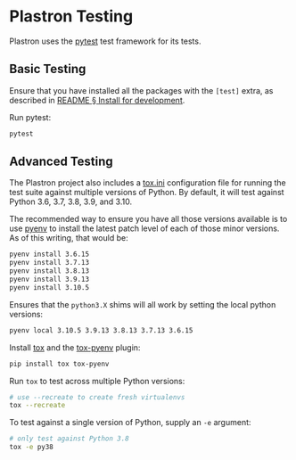 # Plastron Testing

Plastron uses the [pytest] test framework for its tests.

## Basic Testing

Ensure that you have installed all the packages with the `[test]` extra, 
as described in [README § Install for development].

Run pytest:

```bash
pytest
```

## Advanced Testing

The Plastron project also includes a [tox.ini](../plastron-utils/tox.ini) configuration file
for running the test suite against multiple versions of Python. By default, it
will test against Python 3.6, 3.7, 3.8, 3.9, and 3.10.

The recommended way to ensure you have all those versions available is to use
[pyenv] to install the latest patch level of each of those minor versions. As
of this writing, that would be:

```bash
pyenv install 3.6.15
pyenv install 3.7.13
pyenv install 3.8.13
pyenv install 3.9.13
pyenv install 3.10.5
```

Ensures that the `python3.X` shims will all work by setting the local python 
versions:

```bash
pyenv local 3.10.5 3.9.13 3.8.13 3.7.13 3.6.15
```

Install [tox] and the [tox-pyenv] plugin:

```bash
pip install tox tox-pyenv
```

Run `tox` to test across multiple Python versions:

```bash
# use --recreate to create fresh virtualenvs
tox --recreate
```

To test against a single version of Python, supply an `-e` argument:

```bash
# only test against Python 3.8
tox -e py38
```

[README § Install for development]: index.md#install-for-development
[pytest]: https://pypi.org/project/pytest/
[pyenv]: https://github.com/pyenv/pyenv
[tox]: https://pypi.org/project/tox/
[tox-pyenv]: https://pypi.org/project/tox-pyenv/
